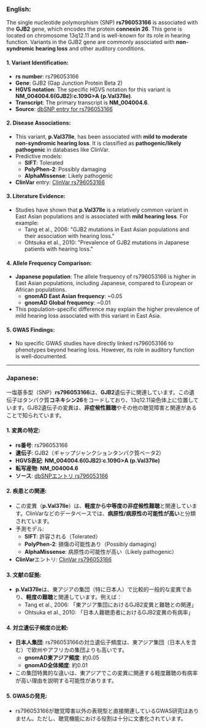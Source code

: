 ### English:
The single nucleotide polymorphism (SNP) **rs796053166** is associated with the **GJB2** gene, which encodes the protein **connexin 26**. This gene is located on chromosome 13q12.11 and is well-known for its role in hearing function. Variants in the GJB2 gene are commonly associated with **non-syndromic hearing loss** and other auditory conditions.

#### 1. Variant Identification:
- **rs number**: rs796053166
- **Gene**: GJB2 (Gap Junction Protein Beta 2)
- **HGVS notation**: The specific HGVS notation for this variant is **NM_004004.6(GJB2):c.109G>A (p.Val37Ile)**.
- **Transcript**: The primary transcript is **NM_004004.6**.
- **Source**: [dbSNP entry for rs796053166](https://www.ncbi.nlm.nih.gov/snp/rs796053166)

#### 2. Disease Associations:
- This variant, **p.Val37Ile**, has been associated with **mild to moderate non-syndromic hearing loss**. It is classified as **pathogenic/likely pathogenic** in databases like ClinVar.
- Predictive models:
  - **SIFT**: Tolerated
  - **PolyPhen-2**: Possibly damaging
  - **AlphaMissense**: Likely pathogenic
- **ClinVar** entry: [ClinVar rs796053166](https://www.ncbi.nlm.nih.gov/clinvar/variation/17000/)

#### 3. Literature Evidence:
- Studies have shown that **p.Val37Ile** is a relatively common variant in East Asian populations and is associated with **mild hearing loss**. For example:
  - Tang et al., 2006: "GJB2 mutations in East Asian populations and their association with hearing loss."
  - Ohtsuka et al., 2010: "Prevalence of GJB2 mutations in Japanese patients with hearing loss."

#### 4. Allele Frequency Comparison:
- **Japanese population**: The allele frequency of rs796053166 is higher in East Asian populations, including Japanese, compared to European or African populations.
  - **gnomAD East Asian frequency**: ~0.05
  - **gnomAD Global frequency**: ~0.01
- This population-specific difference may explain the higher prevalence of mild hearing loss associated with this variant in East Asia.

#### 5. GWAS Findings:
- No specific GWAS studies have directly linked rs796053166 to phenotypes beyond hearing loss. However, its role in auditory function is well-documented.

---

### Japanese:
一塩基多型（SNP）**rs796053166**は、**GJB2**遺伝子に関連しています。この遺伝子はタンパク質**コネキシン26**をコードしており、13q12.11染色体上に位置しています。GJB2遺伝子の変異は、**非症候性難聴**やその他の聴覚障害と関連があることで知られています。

#### 1. 変異の特定:
- **rs番号**: rs796053166
- **遺伝子**: GJB2（ギャップジャンクションタンパク質ベータ2）
- **HGVS表記**: **NM_004004.6(GJB2):c.109G>A (p.Val37Ile)**
- **転写産物**: **NM_004004.6**
- **ソース**: [dbSNPエントリ rs796053166](https://www.ncbi.nlm.nih.gov/snp/rs796053166)

#### 2. 疾患との関連:
- この変異（**p.Val37Ile**）は、**軽度から中等度の非症候性難聴**と関連しています。ClinVarなどのデータベースでは、**病原性/病原性の可能性が高い**と分類されています。
- 予測モデル:
  - **SIFT**: 許容される（Tolerated）
  - **PolyPhen-2**: 損傷の可能性あり（Possibly damaging）
  - **AlphaMissense**: 病原性の可能性が高い（Likely pathogenic）
- **ClinVar**エントリ: [ClinVar rs796053166](https://www.ncbi.nlm.nih.gov/clinvar/variation/17000/)

#### 3. 文献の証拠:
- **p.Val37Ile**は、東アジアの集団（特に日本人）で比較的一般的な変異であり、**軽度の難聴**と関連しています。例えば：
  - Tang et al., 2006: 「東アジア集団におけるGJB2変異と難聴との関連」
  - Ohtsuka et al., 2010: 「日本人難聴患者におけるGJB2変異の有病率」

#### 4. 対立遺伝子頻度の比較:
- **日本人集団**: rs796053166の対立遺伝子頻度は、東アジア集団（日本人を含む）で欧州やアフリカの集団よりも高いです。
  - **gnomAD東アジア頻度**: 約0.05
  - **gnomAD全体頻度**: 約0.01
- この集団特異的な違いは、東アジアでこの変異に関連する軽度難聴の有病率が高い理由を説明する可能性があります。

#### 5. GWASの発見:
- rs796053166が聴覚障害以外の表現型と直接関連しているGWAS研究はありません。ただし、聴覚機能における役割は十分に文書化されています。

